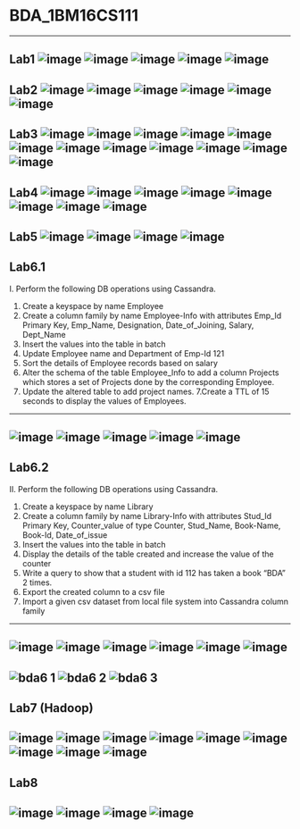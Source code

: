 # BDA_1BM16CS111
---
Lab1
![image](https://user-images.githubusercontent.com/37868833/94106250-a9594b00-fe58-11ea-9098-58ae2d627168.png)
![image](https://user-images.githubusercontent.com/37868833/94106254-ad856880-fe58-11ea-91f2-11bf9e2238fe.png)
![image](https://user-images.githubusercontent.com/37868833/94106257-b0805900-fe58-11ea-8cb9-75fa5f609006.png)
![image](https://user-images.githubusercontent.com/37868833/94106532-36040900-fe59-11ea-8fe7-6927e35c3fea.png)
![image](https://user-images.githubusercontent.com/37868833/94110821-d4e03380-fe60-11ea-8ef0-a47c5d86aedc.png)
---
Lab2
![image](https://user-images.githubusercontent.com/37868833/94795260-bba82b80-03fa-11eb-8a0b-2450b9147260.png)
![image](https://user-images.githubusercontent.com/37868833/94795269-be0a8580-03fa-11eb-84f6-3c5902ab9dfc.png)
![image](https://user-images.githubusercontent.com/37868833/94795272-c1057600-03fa-11eb-9c2a-790793b7ed1f.png)
![image](https://user-images.githubusercontent.com/37868833/94794716-e47bf100-03f9-11eb-8229-9999f4151f07.png)
![image](https://user-images.githubusercontent.com/37868833/94807284-1054a200-040d-11eb-9363-79e71d5976ad.png)
![image](https://user-images.githubusercontent.com/37868833/94807307-18acdd00-040d-11eb-97f7-2553ae2a9c32.png)
---
Lab3
![image](https://user-images.githubusercontent.com/37868833/95450446-edce0600-0983-11eb-9ad2-95290d94b0aa.png)
![image](https://user-images.githubusercontent.com/37868833/95450483-fb838b80-0983-11eb-883e-9a0966d72dd2.png)
![image](https://user-images.githubusercontent.com/37868833/95450537-0dfdc500-0984-11eb-8edc-d9a26620d617.png)
![image](https://user-images.githubusercontent.com/37868833/95450587-1d7d0e00-0984-11eb-9514-19009f922b5d.png)
![image](https://user-images.githubusercontent.com/37868833/95450651-35ed2880-0984-11eb-8efe-c68411d9f9e0.png)
![image](https://user-images.githubusercontent.com/37868833/95450721-53ba8d80-0984-11eb-9486-8bd56ce767d7.png)
![image](https://user-images.githubusercontent.com/37868833/95450781-6af97b00-0984-11eb-82b9-5e56f7956176.png)
![image](https://user-images.githubusercontent.com/37868833/95450838-8795b300-0984-11eb-9f5d-228cf12bf4c2.png)
![image](https://user-images.githubusercontent.com/37868833/95450895-9d0add00-0984-11eb-9240-67653fe28960.png)
![image](https://user-images.githubusercontent.com/37868833/95450977-c1ff5000-0984-11eb-91b0-45924b0f1e30.png)
![image](https://user-images.githubusercontent.com/37868833/98209576-2d791500-1f65-11eb-8978-a2897fc219f6.png)
![image](https://user-images.githubusercontent.com/37868833/98209590-34078c80-1f65-11eb-827a-e20352ab653f.png)
---
Lab4
![image](https://user-images.githubusercontent.com/37868833/96108807-a1db0e00-0efb-11eb-8599-6dd05da3f08f.png)
![image](https://user-images.githubusercontent.com/37868833/96108842-aef7fd00-0efb-11eb-8008-8b4a8b3b9627.png)
![image](https://user-images.githubusercontent.com/37868833/96108914-c33bfa00-0efb-11eb-8c36-7a135e901771.png)
![image](https://user-images.githubusercontent.com/37868833/96108990-d3ec7000-0efb-11eb-9b61-e90bb65277d6.png)
![image](https://user-images.githubusercontent.com/37868833/96109034-e1a1f580-0efb-11eb-978b-d4fdd8bba513.png)
![image](https://user-images.githubusercontent.com/37868833/96109078-ed8db780-0efb-11eb-84e1-dba87cb32356.png)
![image](https://user-images.githubusercontent.com/37868833/96111546-f469f980-0efe-11eb-884f-bcbbb67f7afd.png)
![image](https://user-images.githubusercontent.com/37868833/96111508-e61bdd80-0efe-11eb-8055-a7a2f11a9425.png)
---
Lab5
![image](https://user-images.githubusercontent.com/37868833/97568799-18543180-1a0d-11eb-9a33-b6882e851b54.png)
![image](https://user-images.githubusercontent.com/37868833/97568836-1ab68b80-1a0d-11eb-9632-a196b5ab1232.png)
![image](https://user-images.githubusercontent.com/37868833/97568858-1c804f00-1a0d-11eb-8662-c4746eb05e9c.png)
![image](https://user-images.githubusercontent.com/37868833/98209604-3964d700-1f65-11eb-8d5c-da40227ddc87.png)
---
Lab6.1
---

I. Perform the following  DB operations using Cassandra. 
1. Create  a keyspace by name Employee
2. Create a column family by name Employee-Info with attributes 
    Emp_Id Primary Key, Emp_Name, Designation, Date_of_Joining, Salary,   
    Dept_Name
3. Insert the values into the table in batch
3.  Update Employee name and Department of Emp-Id 121
4. Sort the details of Employee records based on salary
5. Alter the schema of the table Employee_Info to add a column Projects which stores a set of Projects done by the corresponding Employee.
6. Update the altered table to add project names.
7.Create a TTL of 15 seconds to display the values of Employees.

---
![image](https://user-images.githubusercontent.com/37868833/98233668-645f2300-1f85-11eb-8c0b-9348edce7cb9.png)
![image](https://user-images.githubusercontent.com/37868833/98239966-c53f2900-1f8e-11eb-97ac-2319b77b96ac.png)
![image](https://user-images.githubusercontent.com/37868833/98233742-79d44d00-1f85-11eb-93d0-a0a10f636b2f.png)
![image](https://user-images.githubusercontent.com/37868833/98233879-9ec8c000-1f85-11eb-8573-97a10c85d587.png)
![image](https://user-images.githubusercontent.com/37868833/98233938-b43dea00-1f85-11eb-9f17-7528ac520162.png)
---
Lab6.2
---

II. Perform the following  DB operations using Cassandra.
1. Create  a keyspace by name Library
2. Create a column family by name Library-Info with attributes 
     Stud_Id Primary Key,
     Counter_value of type Counter,
    Stud_Name, Book-Name, Book-Id, Date_of_issue
3. Insert the values into the table in batch
3.  Display the details of the table created and increase the value of the counter 
4. Write a query to show that a student with id 112 has taken a book “BDA” 2 times.
5. Export the created column to a csv file
6. Import a given csv dataset from local file system into Cassandra column family

---
![image](https://user-images.githubusercontent.com/37868833/98232071-3547b200-1f83-11eb-91d4-254e21237959.png)
![image](https://user-images.githubusercontent.com/37868833/98232154-51e3ea00-1f83-11eb-9712-92f9b69b5606.png)
![image](https://user-images.githubusercontent.com/37868833/98232235-6c1dc800-1f83-11eb-8686-a23145a87929.png)
![image](https://user-images.githubusercontent.com/37868833/98232379-98394900-1f83-11eb-9db7-e5d3c33a8909.png)
![image](https://user-images.githubusercontent.com/37868833/98232693-f9f9b300-1f83-11eb-80d8-6d17b84df825.png)
![image](https://user-images.githubusercontent.com/37868833/98232552-cae34180-1f83-11eb-89cc-567fb3c119ab.png)
---
![bda6 1](https://user-images.githubusercontent.com/37868833/101860769-822b3380-3b94-11eb-8839-9fecbb9a5e26.jpg)
![bda6 2](https://user-images.githubusercontent.com/37868833/101860751-763f7180-3b94-11eb-8198-cffa325422d3.jpg)
![bda6 3](https://user-images.githubusercontent.com/37868833/101860756-78093500-3b94-11eb-93df-e6646da0387c.jpg)
---
Lab7 (Hadoop)
---
![image](https://user-images.githubusercontent.com/37868833/100344844-74f43d80-3007-11eb-81ac-ada08ec91743.png)
![image](https://user-images.githubusercontent.com/37868833/100344862-7cb3e200-3007-11eb-978a-d626d6dd243d.png)
![image](https://user-images.githubusercontent.com/37868833/100344875-81789600-3007-11eb-9489-5b4a09405491.png)
![image](https://user-images.githubusercontent.com/37868833/100344887-85a4b380-3007-11eb-8f15-a8b71598856d.png)
![image](https://user-images.githubusercontent.com/37868833/100344903-8b01fe00-3007-11eb-9bf4-28495dacd85e.png)
![image](https://user-images.githubusercontent.com/37868833/100344926-92290c00-3007-11eb-91ca-f36e0f482fee.png)
![image](https://user-images.githubusercontent.com/37868833/100344941-99501a00-3007-11eb-8a8c-1d4a675953ca.png)
![image](https://user-images.githubusercontent.com/37868833/100344951-9bb27400-3007-11eb-93d7-ae9d1a073b2b.png)
![image](https://user-images.githubusercontent.com/37868833/100344960-9f45fb00-3007-11eb-8f21-1a7ff20cd170.png)
---
Lab8
---
![image](https://user-images.githubusercontent.com/37868833/101789643-908f3600-3b27-11eb-8bf0-b00ec0ed86c1.png)
![image](https://user-images.githubusercontent.com/37868833/101789657-94bb5380-3b27-11eb-9000-38b5ae880dba.png)
![image](https://user-images.githubusercontent.com/37868833/101789681-99800780-3b27-11eb-918d-3e332c41a414.png)
![image](https://user-images.githubusercontent.com/37868833/101789716-a13fac00-3b27-11eb-92d7-af4128ffc079.png)
---
